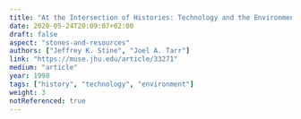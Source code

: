 ```yaml
---
title: "At the Intersection of Histories: Technology and the Environment"
date: 2020-05-24T20:09:07+02:00
draft: false
aspect: "stones-and-resources"
authors: ["Jeffrey K. Stine", "Joel A. Tarr"]
link: "https://muse.jhu.edu/article/33271"
medium: "article"
year: 1998
tags: ["history", "technology", "environment"]
weight: 3
notReferenced: true
---
```

